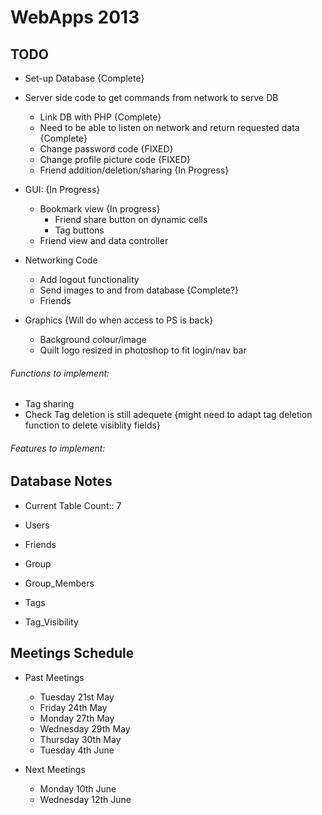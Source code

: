 # WebApps 2013

  
## TODO

 - Set-up Database {Complete}  
 - Server side code to get commands from network to serve DB  
    - Link DB with PHP {Complete}
    - Need to be able to listen on network and return requested data {Complete}  
    - Change password code {FIXED}  
    - Change profile picture code {FIXED}  
    - Friend addition/deletion/sharing {In Progress}  

 - GUI: {In Progress}
    - Bookmark view {In progress}
        - Friend share button on dynamic cells
        - Tag buttons
    - Friend view and data controller

 - Networking Code
    - Add logout functionality
    - Send images to and from database {Complete?}
    - Friends

 - Graphics {Will do when access to PS is back}
    - Background colour/image
    - Quilt logo resized in photoshop to fit login/nav bar



###### Functions to implement:
  
 - Tag sharing  
 - Check Tag deletion is still adequete {might need to adapt tag deletion function to delete visiblity fields}   
  
###### Features to implement:  
  
  
  
## Database Notes

 - Current Table Count:: 7  
 
 - Users  
 - Friends  
 - Group  
 - Group_Members  
 - Tags  
 - Tag_Visibility  


## Meetings Schedule

 - Past Meetings  
    - Tuesday 21st May  
    - Friday 24th May  
    - Monday 27th May  
    - Wednesday 29th May  
    - Thursday 30th May  
    - Tuesday 4th June 
    
 - Next Meetings  
    - Monday 10th June  
    - Wednesday 12th June  
